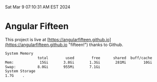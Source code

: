 Sat Mar  9 07:10:31 AM EST 2024

# Angular Fifteen


This project is live at [https://angularfifteen.github.io](https://angularfifteen.github.io "fifteen!") thanks to Github.

```bash
System Memory
               total        used        free      shared  buff/cache   available
Mem:            15Gi       3.8Gi       1.3Gi       281Mi        10Gi        11Gi
Swap:          8.0Gi       955Mi       7.1Gi
System Storage
1.7G	.
